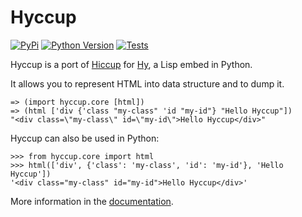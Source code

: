 # Hyccup

[![PyPi](https://img.shields.io/pypi/v/hyccup?label=PyPi)](https://pypi.org/project/hyccup/)
[![Python Version](https://img.shields.io/pypi/pyversions/hyccup?label=Python)](https://pypi.org/project/hyccup/)
[![Tests](https://github.com/Arkelis/hyccup/actions/workflows/test.yml/badge.svg)](https://github.com/Arkelis/hyccup/actions/workflows/test.yml)

Hyccup is a port of [Hiccup](https://github.com/weavejester/hiccup)
for [Hy](https://github.com/hylang/hy), a Lisp embed in Python.

It allows you to represent HTML into data structure and to dump it.

```hy
=> (import hyccup.core [html])
=> (html ['div {'class "my-class" 'id "my-id"} "Hello Hyccup"])
"<div class=\"my-class\" id=\"my-id\">Hello Hyccup</div>"
```

Hyccup can also be used in Python:

```pycon
>>> from hyccup.core import html
>>> html(['div', {'class': 'my-class', 'id': 'my-id'}, 'Hello Hyccup'])
'<div class="my-class" id="my-id">Hello Hyccup</div>'
```

More information in the [documentation](https://hyccup.pycolore.fr).
